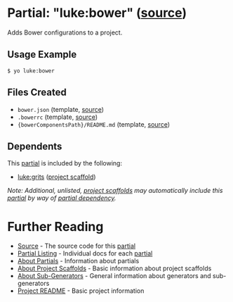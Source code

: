 # Partial: "luke:bower" ([source](../../generators/bower/index.js))

Adds Bower configurations to a project.

## Usage Example

```
$ yo luke:bower
```


## Files Created

* `bower.json` (template, [source](../../core/_bower.json))
* `.bowerrc` (template, [source](../../core/_bowerrc.json))
* `{bowerComponentsPath}/README.md` (template, [source](../../core/_bower-readme.md))


## Dependents

This [partial](../partials.md) is included by the following:

* [luke:grits](../project-scaffolds/grits.md) ([project scaffold](../project-scaffolds.md))

_Note: Additional, unlisted, [project scaffolds](../project-scaffolds.md) may
automatically include this [partial](../partials.md) by way of
[partial dependency](../partials.md#partial-dependency)._


# Further Reading

* [Source](../../generators/bower/index.js) - The source code for this [partial](../partials.md)
* [Partial Listing](./) - Individual docs for each [partial](../partials.md)
* [About Partials](../partials.md) - Information about partials
* [About Project Scaffolds](../project-scaffolds.md) - Basic information about project scaffolds
* [About Sub-Generators](../generators.md) - General information about generators and sub-generators
* [Project README](../README.md) - Basic project information
